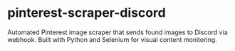# pinterest-scraper-discord
Automated Pinterest image scraper that sends found images to Discord via webhook. Built with Python and Selenium for visual content monitoring.
